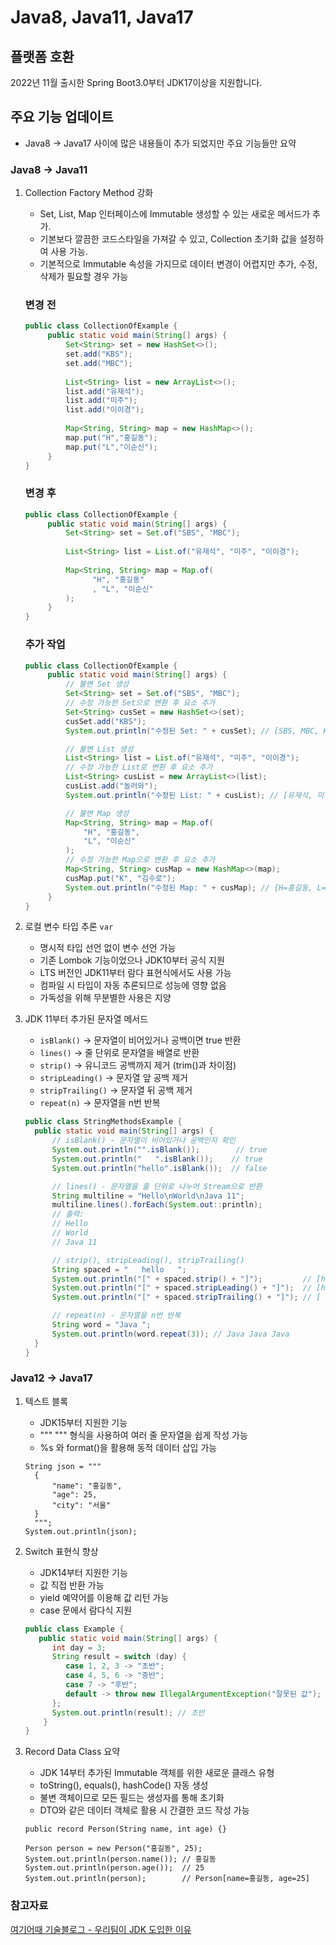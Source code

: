 # Java8, Java11, Java17

## 플랫폼 호환

2022년 11월 출시한 Spring Boot3.0부터 JDK17이상을 지원합니다.

## 주요 기능 업데이트

- Java8 → Java17 사이에 많은 내용들이 추가 되었지만 주요 기능들만 요약

### Java8 → Java11

1. Collection Factory Method 강화
    - Set, List, Map 인터페이스에 Immutable 생성할 수 있는 새로운 메서드가 추가.
    - 기본보다 깔끔한 코드스타일을 가져갈 수 있고, Collection 초기화 값을 설정하여 사용 가능.
    - 기본적으로 Immutable 속성을 가지므로 데이터 변경이 어렵지만 추가, 수정, 삭제가 필요할 경우 가능
   ### 변경 전

    ```java
    public class CollectionOfExample { 
         public static void main(String[] args) {
             Set<String> set = new HashSet<>();
             set.add("KBS");
             set.add("MBC");
            
             List<String> list = new ArrayList<>();
             list.add("유재석");
             list.add("미주");
             list.add("이이경");
            
             Map<String, String> map = new HashMap<>();
             map.put("H","홍길동");
             map.put("L","이순신");
         }
    }
   
    ```

   ### 변경 후

    ```java
    public class CollectionOfExample { 
         public static void main(String[] args) {
             Set<String> set = Set.of("SBS", "MBC");
            
             List<String> list = List.of("유재석", "미주", "이이경");
            
             Map<String, String> map = Map.of(
                   "H", "홍길동"
                   , "L", "이순신"
             );
         }
    }
    ```
   ### 추가 작업
    ```java
    public class CollectionOfExample { 
         public static void main(String[] args) {
             // 불변 Set 생성
             Set<String> set = Set.of("SBS", "MBC");
             // 수정 가능한 Set으로 변환 후 요소 추가
             Set<String> cusSet = new HashSet<>(set);
             cusSet.add("KBS");
             System.out.println("수정된 Set: " + cusSet); // [SBS, MBC, KBS]
   
             // 불변 List 생성
             List<String> list = List.of("유재석", "미주", "이이경");
             // 수정 가능한 List로 변환 후 요소 추가
             List<String> cusList = new ArrayList<>(list);
             cusList.add("놀러와");
             System.out.println("수정된 List: " + cusList); // [유재석, 미주, 이이경, 놀러와]
   
             // 불변 Map 생성
             Map<String, String> map = Map.of(
                 "H", "홍길동",
                 "L", "이순신"
             );
             // 수정 가능한 Map으로 변환 후 요소 추가
             Map<String, String> cusMap = new HashMap<>(map);
             cusMap.put("K", "김수로");
             System.out.println("수정된 Map: " + cusMap); // {H=홍길동, L=이순신, K=김수로}
         }
    }
    ```
2. 로컬 변수 타입 추론 `var`
    - 명시적 타입 선언 없이 변수 선언 가능
    - 기존 Lombok 기능이었으나 JDK10부터 공식 지원
    - LTS 버전인 JDK11부터 람다 표현식에서도 사용 가능
    - 컴파일 시 타입이 자동 추론되므로 성능에 영향 없음
    - 가독성을 위해 무분별한 사용은 지양

3. JDK 11부터 추가된 문자열 메서드
    - `isBlank()` → 문자열이 비어있거나 공백이면 true 반환
    - `lines()` → 줄 단위로 문자열을 배열로 반환
    - `strip()` → 유니코드 공백까지 제거 (trim()과 차이점)
    - `stripLeading()` → 문자열 앞 공백 제거
    - `stripTrailing()` → 문자열 뒤 공백 제거
    - `repeat(n)` → 문자열을 n번 반복

   ```java
   public class StringMethodsExample {
     public static void main(String[] args) {
         // isBlank() - 문자열이 비어있거나 공백인지 확인
         System.out.println("".isBlank());        // true
         System.out.println("   ".isBlank());    // true
         System.out.println("hello".isBlank());  // false
   
         // lines() - 문자열을 줄 단위로 나누어 Stream으로 반환
         String multiline = "Hello\nWorld\nJava 11";
         multiline.lines().forEach(System.out::println);
         // 출력:
         // Hello
         // World
         // Java 11
   
         // strip(), stripLeading(), stripTrailing()
         String spaced = "   hello   ";
         System.out.println("[" + spaced.strip() + "]");         // [hello]
         System.out.println("[" + spaced.stripLeading() + "]");  // [hello   ]
         System.out.println("[" + spaced.stripTrailing() + "]"); // [   hello]
   
         // repeat(n) - 문자열을 n번 반복
         String word = "Java ";
         System.out.println(word.repeat(3)); // Java Java Java 
     }
   }
   ```

### Java12 → Java17

1. 텍스트 블록
    - JDK15부터 지원한 기능
    - """ """ 형식을 사용하여 여러 줄 문자열을 쉽게 작성 가능
    - %s 와 format()을 활용해 동적 데이터 삽입 가능
   ```
   String json = """
     {
         "name": "홍길동",
         "age": 25,
         "city": "서울"
     }
     """;
   System.out.println(json);
   ```
2. Switch 표현식 향상
    - JDK14부터 지원한 기능
    - 값 직접 반환 가능
    - yield 예약어를 이용해 값 리턴 가능
    - case 문에서 람다식 지원
   ```java
   public class Example { 
      public static void main(String[] args) {
         int day = 3;
         String result = switch (day) {
            case 1, 2, 3 -> "초반";
            case 4, 5, 6 -> "중반";
            case 7 -> "후반";
            default -> throw new IllegalArgumentException("잘못된 값");
         };
         System.out.println(result); // 초반
       }
   }
   ```

3. Record Data Class 요약
    - JDK 14부터 추가된 Immutable 객체를 위한 새로운 클래스 유형
    - toString(), equals(), hashCode() 자동 생성
    - 불변 객체이므로 모든 필드는 생성자를 통해 초기화
    - DTO와 같은 데이터 객체로 활용 시 간결한 코드 작성 가능
   ```
   public record Person(String name, int age) {}
   
   Person person = new Person("홍길동", 25);
   System.out.println(person.name()); // 홍길동
   System.out.println(person.age());  // 25
   System.out.println(person);        // Person[name=홍길동, age=25]
   ```

### 참고자료

[여기어때 기술블로그 - 우리팀이 JDK 도입한 이유](https://techblog.gccompany.co.kr/%EC%9A%B0%EB%A6%AC%ED%8C%80%EC%9D%B4-jdk-17%EC%9D%84-%EB%8F%84%EC%9E%85%ED%95%9C-%EC%9D%B4%EC%9C%A0-ced2b754cd7)